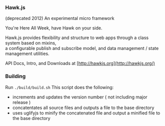 ### Hawk.js
(deprecated 2012) An experimental micro framework

You're Here All Week, have Hawk on your side.

Hawk.js provides flexibility and structure to web apps through a class system based on mixins,  
a configurable publish and subscribe model, and data management / state management utilities.  

API Docs, Intro, and Downloads at [http://hawkjs.org](http://hawkjs.org/)

### Building
Run <code>./build/build.sh</code>
This script does the following:
- increments and updates the version number ( not including major release )
- concatentates all source files and outputs a file to the base directory
- uses uglifyjs to minify the concatenated file and output a minified file to the base directory

